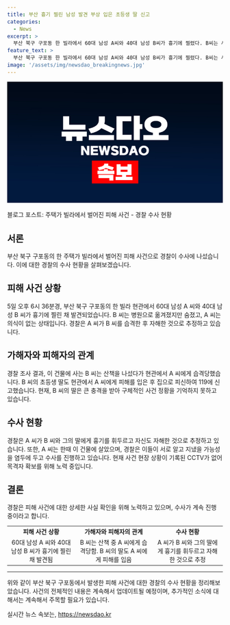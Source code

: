 ```yaml
---
title: 부산 흉기 찔린 남성 발견 부상 입은 초등생 딸 신고
categories:
  - News
excerpt: >
  부산 북구 구포동 한 빌라에서 60대 남성 A씨와 40대 남성 B씨가 흉기에 찔렸다. B씨는 사망했고 A씨는 의식이 없는 상태다. B씨의 딸도 피해를 입었으며 현장에 CCTV가 없어 사건 경위를 확인하기 어려운 상황이다. 경찰은 A씨가 B씨와 그의 딸에게 습격한 뒤 자해한 것으로 추정하고, 양측의 관계와 동기를 조사 중이다. 현재 B씨의 딸은 충격을 받아 정황을 기억하지 못하고 있으며, 경찰은 목격자를 찾기 위해 노력 중이다.
feature_text: >
  부산 북구 구포동 한 빌라에서 60대 남성 A씨와 40대 남성 B씨가 흉기에 찔렸다. B씨는 사망했고 A씨는 의식이 없는 상태다. B씨의 딸도 피해를 입었으며 현장에 CCTV가 없어 사건 경위를 확인하기 어려운 상황이다. 경찰은 A씨가 B씨와 그의 딸에게 습격한 뒤 자해한 것으로 추정하고, 양측의 관계와 동기를 조사 중이다. 현재 B씨의 딸은 충격을 받아 정황을 기억하지 못하고 있으며, 경찰은 목격자를 찾기 위해 노력 중이다.
image: '/assets/img/newsdao_breakingnews.jpg'
---
```


<p><img src="/assets/img/newsdao_breakingnews.jpg" alt="cryptoinkorea 속보" /></p>

<p>블로그 포스트: 주택가 빌라에서 벌어진 피해 사건 - 경찰 수사 현황</p>

<h2 data-ke-size="size26">서론</h2>

<p data-ke-size="size16">부산 북구 구포동의 한 주택가 빌라에서 벌어진 피해 사건으로 경찰이 수사에 나섰습니다. 이에 대한 경찰의 수사 현황을 살펴보겠습니다.</p>

<h2 data-ke-size="size26">피해 사건 상황</h2>

<p data-ke-size="size16">5일 오후 6시 36분경, 부산 북구 구포동의 한 빌라 현관에서 60대 남성 A 씨와 40대 남성 B 씨가 흉기에 찔린 채 발견되었습니다. B 씨는 병원으로 옮겨졌지만 숨졌고, A 씨는 의식이 없는 상태입니다. 경찰은 A 씨가 B 씨를 습격한 후 자해한 것으로 추정하고 있습니다.</p>

<h2 data-ke-size="size26">가해자와 피해자의 관계</h2>

<p data-ke-size="size16">경찰 조사 결과, 이 건물에 사는 B 씨는 산책을 나섰다가 현관에서 A 씨에게 습격당했습니다. B 씨의 초등생 딸도 현관에서 A 씨에게 피해를 입은 후 집으로 피신하여 119에 신고했습니다. 현재, B 씨의 딸은 큰 충격을 받아 구체적인 사건 정황을 기억하지 못하고 있습니다.</p>

<h2 data-ke-size="size26">수사 현황</h2>

<p data-ke-size="size16">경찰은 A 씨가 B 씨와 그의 딸에게 흉기를 휘두르고 자신도 자해한 것으로 추정하고 있습니다. 또한, A 씨는 한때 이 건물에 살았으며, 경찰은 이들이 서로 알고 지냈을 가능성을 염두에 두고 수사를 진행하고 있습니다. 현재 사건 현장 상황이 기록된 CCTV가 없어 목격자 확보를 위해 노력 중입니다.</p>

<h2 data-ke-size="size26">결론</h2>

<p data-ke-size="size16">경찰은 피해 사건에 대한 상세한 사실 확인을 위해 노력하고 있으며, 수사가 계속 진행 중이라고 합니다.</p>

<table>
  <tbody>
    <tr>
      <td style="text-align: center; height: 17px;"><b>피해 사건 상황</b></td>
      <td style="text-align: center; height: 17px;"><b>가해자와 피해자의 관계</b></td>
      <td style="text-align: center; height: 17px;"><b>수사 현황</b></td>
    </tr>
    <tr>
      <td style="text-align: center; height: 17px;">60대 남성 A 씨와 40대 남성 B 씨가 흉기에 찔린 채 발견됨</td>
      <td style="text-align: center; height: 17px;">B 씨는 산책 중 A 씨에게 습격당함. B 씨의 딸도 A 씨에게 피해를 입음</td>
      <td style="text-align: center; height: 17px;">A 씨가 B 씨와 그의 딸에게 흉기를 휘두르고 자해한 것으로 추정</td>
    </tr>
  </tbody>
</table>

<hr>

<p data-ke-size="size16">위와 같이 부산 북구 구포동에서 발생한 피해 사건에 대한 경찰의 수사 현황을 정리해보았습니다. 사건의 전체적인 내용은 계속해서 업데이트될 예정이며, 추가적인 소식에 대해서는 계속해서 주목할 필요가 있습니다.</p>
실시간 뉴스 속보는, <a href="https://newsdao.kr" rel="dofollow">https://newsdao.kr</a>


